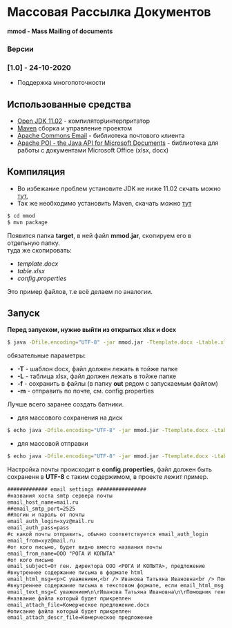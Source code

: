 #  Массовая Рассылка Документов
**mmod - Mass Mailing of documents**

### Версии
### [1.0] - 24-10-2020
- Поддержка многопоточности

## Использованные средства
* [Open JDK 11.02](https://download.java.net/java/GA/jdk11/9/GPL/openjdk-11.0.2_windows-x64_bin.zip.sha256) - компилятор\интерпритатор
* [Maven](http://maven.apache.org/index.html) сборка и управление проектом
* [Apache Commons Email](https://commons.apache.org/proper/commons-email/) - библиотека почтового клиента
* [Apache POI - the Java API for Microsoft Documents](https://poi.apache.org/) - библиотека для работы с документами Microsoft Office (xlsx, docx)

## Компиляция
- Во избежание проблем установите JDK не ниже 11.02 скчать можно [тут](https://jdk.java.net/archive/),
- Так же необходимо установить Maven, скачать можно [тут](http://maven.apache.org/download.cgi#files)

```sh
$ cd mmod
$ mvn package
```
Появится папка **target**, в ней файл **mmod.jar**, скопируем его в отдельную папку.<br>
туда же скопировать:

- *template.docx* 
- *table.xlsx*
- *config.properties*

Это пример файлов, т.е всё делаем по аналогии.

## Запуск
**Перед запуском, нужно выйти из открытых xlsx и docx**
```sh
$ java -Dfile.encoding="UTF-8" -jar mmod.jar -Ttemplate.docx -Ltable.xlsx -f -m
```
обязательные параметры:
- **-Т** - шаблон docx, файл должен лежать в тойже папке
- **-L** - таблица xlsx, файл должен лежать в тойже папке 
- **-f** - сохранить в файлы (в папку **out** рядом с запускаемым файлом)
- **-m** - отправить по почте, см. config.properties

Лучше всего заранее создать батники.

- для массового сохранения на диск
```sh
$ echo java -Dfile.encoding="UTF-8" -jar mmod.jar -Ttemplate.docx -Ltable.xlsx -f >> save.bat
```
- для массовой отправки
```sh
$ echo java -Dfile.encoding="UTF-8" -jar mmod.jar -Ttemplate.docx -Ltable.xlsx -m >> send.bat
```

Настройка почты происходит в **config.properties**, файл должен быть сохраненн в **UTF-8**
c таким содержимом, в проекте лежит пример.
```txt
############# email settings ################
#названия хоста smtp сервера почты
email_host_name=mail.ru
##email_smtp_port=2525
##логин и пароль от почты
email_auth_login=xyz@mail.ru
email_auth_pass=pass
#с какой почты отправить, обычно соответствуется email_auth_login
email_from=xyz@mail.ru
#от кого письмо, будет видно вместо названия почты
email_from_name=ООО "РОГА И КОПЫТА"
#от кого письмо
email_subject=От ген. директора ООО <РОГА И КОПЫТА>, предложение
#внутреннее содержание письма в формате html
email_html_msg=<p>С уважением,<br /> Иванова Татьяна Ивановна<br /> Помощник генерального директора<br />ООО &laquo;РОГА И КОПЫТА&raquo;<br /> Тел./Факс: <br />(499) 111-11-11<br /> (499) 222-22-22<br /> (499) 333-33-33<br /> E-mail: <a href='mailto:xyz@mail.ru'>xyz@mail.ru</a></p>
#внутреннее содержание письма в текстовом формате, если email_html_msg откланен
email_text_msg=С уважением\n\rИванова Татьяна Ивановна\n\rПомощник генерального директора\n\rООО "РОГА И КОПЫТА"\n\rТел./Факс:\n\r(499) 111-11-11\n\r(499) 222-22-22\n\r(499) 333-33-33\n\rE-mail: xyz@mail.ru
#название файла который будет прикреплен
email_attach_file=Комерческое предложение.docx
#описание файла который будет прикреплен
email_attach_descr_file=Комерческое предложение
```
